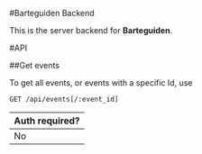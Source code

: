 #Barteguiden Backend

This is the server backend for **Barteguiden**.


#API

##Get events

To get all events, or events with a specific Id, use

`GET /api/events[/:event_id]`

| Auth required? |
|----------------|
|  No            |
